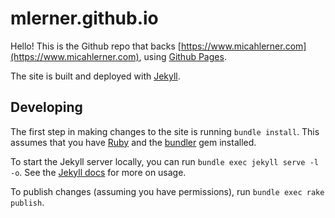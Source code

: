 # mlerner.github.io

Hello! This is the Github repo that backs [https://www.micahlerner.com](https://www.micahlerner.com), using [Github Pages](https://pages.github.com/).

The site is built and deployed with [Jekyll](https://jekyllrb.com/). 

## Developing

The first step in making changes to the site is running `bundle install`. This assumes that you have [Ruby](https://www.ruby-lang.org/en/) and the [bundler](https://bundler.io/) gem installed.

To start the Jekyll server locally, you can run `bundle exec jekyll serve -l -o`. See the [Jekyll docs](https://jekyllrb.com/docs/usage/) for more on usage.

To publish changes (assuming you have permissions), run `bundle exec rake publish`.